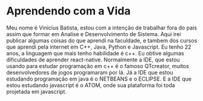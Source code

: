 # Aprendendo com a Vida
Meu nome é Vinicius Batista, estou com a intenção de trabalhar fora do país assim que formar em Analise e Desenvolvimento de Sistema. Aqui irei publicar algumas coisas do que aprendi na faculdade, e tambem dos cursos que aprendi pela internet em C++, Java, Python e Javascript. Eu tenho 22 anos, a linguagem que mais tenho habilidade é c++. Eu obtive algumas dificuldades de aprender react-native.
Normalmente a IDE, que estou usando para estudar programação em c++ é o famoso QTcreator, muitos desenvolvedores de jogos programaram por lá. Já a IDE que estou estudando programação em java é o NETBEANS e o ECLIPSE. E a IDE que estou estudando javascript é o ATOM, onde sua plataforma foi toda projetada em javascript.

